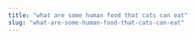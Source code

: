 ```yaml
---
title: "what are some human food that cats can eat"
slug: "what-are-some-human-food-that-cats-can-eat"
---
```


